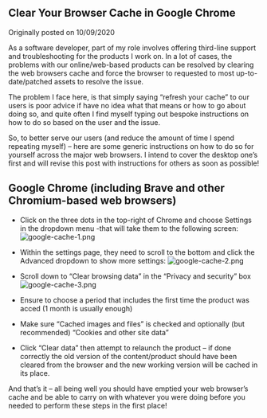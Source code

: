 ## Clear Your Browser Cache in Google Chrome

Originally posted on 10/09/2020 

As a software developer, part of my role involves offering third-line support and troubleshooting for the products I work on. In a lot of cases, the problems with our online/web-based products can be resolved by clearing the web browsers cache and force the browser to requested to most up-to-date/patched assets to resolve the issue.

The problem I face here, is that simply saying “refresh your cache” to our users is poor advice if have no idea what that means or how to go about doing so, and quite often I find myself typing out bespoke instructions on how to do so based on the user and the issue.

So, to better serve our users (and reduce the amount of time I spend repeating myself) – here are some generic instructions on how to do so for yourself across the major web browsers. I intend to cover the desktop one’s first and will revise this post with instructions for others as soon as possible!

## Google Chrome (including Brave and other Chromium-based web browsers)

* Click on the three dots in the top-right of Chrome and choose Settings in the dropdown menu -that will take them to the following screen:
![google-cache-1.png](https://cdn.hashnode.com/res/hashnode/image/upload/v1615816912003/TTiI8mXAj.png)

* Within the settings page, they need to scroll to the bottom and click the Advanced dropdown to show more settings:
![google-cache-2.png](https://cdn.hashnode.com/res/hashnode/image/upload/v1615816929391/pID-JjpJq.png)

* Scroll down to “Clear browsing data” in the “Privacy and security” box
![google-cache-3.png](https://cdn.hashnode.com/res/hashnode/image/upload/v1615816947567/FIOPbvz-c.png)

* Ensure to choose a period that includes the first time the product was acced (1 month is usually enough)

* Make sure “Cached images and files” is checked and optionally (but recommended) “Cookies and other site data”

* Click “Clear data” then attempt to relaunch the product – if done correctly the old version of the content/product should have been cleared from the browser and the new working version will be cached in its place.

And that’s it – all being well you should have emptied your web browser’s cache and be able to carry on with whatever you were doing before you needed to perform these steps in the first place!
